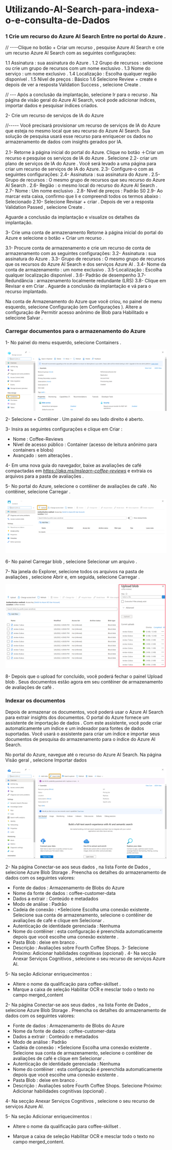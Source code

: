 # Utilizando-AI-Search-para-indexa-o-e-consulta-de-Dados

<h3> 1 Crie um recurso do Azure AI Search
Entre no portal do Azure .</h3>

// ----Clique no botão + Criar um recurso , pesquise Azure AI Search e crie um recurso Azure AI Search com as seguintes configurações:

1.1 Assinatura : sua assinatura do Azure .
1.2 Grupo de recursos : selecione ou crie um grupo de recursos com um nome exclusivo .
1.3 Nome do serviço : um nome exclusivo .
1.4 Localização : Escolha qualquer região disponível .
1.5 Nível de preços : Básico
1.6 Selecione Review + create e depois de ver a resposta Validation Success , selecione Create .

// --- Após a conclusão da implantação, selecione Ir para o recurso . Na página de visão geral do Azure AI Search, você pode adicionar índices, importar dados e pesquisar índices criados.

2- Crie um recurso de serviços de IA do Azure

//----- Você precisará provisionar um recurso de serviços de IA do Azure que esteja no mesmo local que seu recurso do Azure AI Search. Sua solução de pesquisa usará esse recurso para enriquecer os dados no armazenamento de dados com insights gerados por IA.

2.1- Retorne à página inicial do portal do Azure. Clique no botão ＋Criar um recurso e pesquise os serviços de IA do Azure . Selecione 2.2- criar um plano de serviços de IA do Azure . Você será levado a uma página para criar um recurso de serviços de IA do Azure. 
2.3- Configure-o com as seguintes configurações:
2.4- Assinatura : sua assinatura do Azure .
2.5- Grupo de recursos : O mesmo grupo de recursos que seu recurso do Azure AI Search .
2.6- Região : o mesmo local do recurso do Azure AI Search .
2.7- Nome : Um nome exclusivo .
2.8- Nível de preços : Padrão S0
2.9- Ao marcar esta caixa, confirmo que li e compreendi todos os termos abaixo : Selecionado
2.10- Selecione Revisar + criar . Depois de ver a resposta Validation Passed , selecione Create .

Aguarde a conclusão da implantação e visualize os detalhes da implantação.

3- Crie uma conta de armazenamento
Retorne à página inicial do portal do Azure e selecione o botão + Criar um recurso .

3.1- Procure conta de armazenamento e crie um recurso de conta de armazenamento com as seguintes configurações:
3.2- Assinatura : sua assinatura do Azure .
3.3- Grupo de recursos : O mesmo grupo de recursos que os recursos do Azure AI Search e dos serviços Azure AI .
3.4- Nome da conta de armazenamento : um nome exclusivo .
3.5-Localização : Escolha qualquer localização disponível .
3.6- Padrão de desempenho
3.7- Redundância : armazenamento localmente redundante (LRS)
3.8- Clique em Revisar e em Criar . Aguarde a conclusão da implantação e vá para o recurso implantado.

Na conta de Armazenamento do Azure que você criou, no painel de menu esquerdo, selecione Configuração (em Configurações ).
Altere a configuração de Permitir acesso anônimo de Blob para Habilitado e selecione Salvar .

<h3>Carregar documentos para o armazenamento do Azure</h3>

1- No painel do menu esquerdo, selecione Containers .

<img src="contents/image 1.png"><br>

2- Selecione + Contêiner . Um painel do seu lado direito é aberto.

3- Insira as seguintes configurações e clique em Criar :
* Nome : Coffee-Reviews
* Nível de acesso público : Container (acesso de leitura anônimo para containers e blobs)
* Avançado : sem alterações .

4- Em uma nova guia do navegador, baixe as avaliações de café compactadas em <em>https://aka.ms/mslearn-coffee-reviews</em> e extraia os arquivos para a pasta de avaliações .

5- No portal do Azure, selecione o contêiner de avaliações de café . No contêiner, selecione Carregar .

<img src="contents/image 2.png"><br>

6- No painel Carregar blob , selecione Selecionar um arquivo .

7- Na janela do Explorer, selecione todos os arquivos na pasta de avaliações , selecione Abrir e, em seguida, selecione Carregar .

<img src="contents/image 3.png"><br>

8- Depois que o upload for concluído, você poderá fechar o painel Upload blob . Seus documentos estão agora em seu contêiner de armazenamento de avaliações de café .

<h3>Indexar os documentos</h3>

Depois de armazenar os documentos, você poderá usar o Azure AI Search para extrair insights dos documentos. O portal do Azure fornece um assistente de importação de dados . Com este assistente, você pode criar automaticamente um índice e um indexador para fontes de dados suportadas. Você usará o assistente para criar um índice e importar seus documentos de pesquisa do armazenamento para o índice do Azure AI Search.

No portal do Azure, navegue até o recurso do Azure AI Search. Na página Visão geral , selecione Importar dados 

<img src="contents/image 4.png"><br>

2- Na página Conectar-se aos seus dados , na lista Fonte de Dados , selecione Azure Blob Storage . Preencha os detalhes do armazenamento de dados com os seguintes valores:

* Fonte de dados : Armazenamento de Blobs do Azure
* Nome da fonte de dados : coffee-customer-data
* Dados a extrair : Conteúdo e metadados
* Modo de análise : Padrão
* Cadeia de conexão : *Selecione Escolha uma conexão existente . Selecione sua conta de armazenamento, selecione o contêiner de  avaliações de café e clique em Selecionar .
* Autenticação de identidade gerenciada : Nenhuma
* Nome do contêiner : esta configuração é preenchida automaticamente depois que você escolhe uma conexão existente .
* Pasta Blob : deixe em branco .
* Descrição : Avaliações sobre Fourth Coffee Shops.
3- Selecione Próximo: Adicionar habilidades cognitivas (opcional) .
4- Na secção Anexar Serviços Cognitivos , selecione o seu recurso de serviços Azure AI.

5- Na seção Adicionar enriquecimentos :
* Altere o nome da qualificação para coffee-skillset .
* Marque a caixa de seleção Habilitar OCR e mesclar todo o texto no campo merged_content

2- Na página Conectar-se aos seus dados , na lista Fonte de Dados , selecione Azure Blob Storage . Preencha os detalhes do armazenamento de dados com os seguintes valores:

* Fonte de dados : Armazenamento de Blobs do Azure
* Nome da fonte de dados : coffee-customer-data
* Dados a extrair : Conteúdo e metadados
* Modo de análise : Padrão
* Cadeia de conexão : *Selecione Escolha uma conexão existente . Selecione sua conta de armazenamento, selecione o contêiner de avaliações de café e clique em Selecionar .
* Autenticação de identidade gerenciada : Nenhuma
* Nome do contêiner : esta configuração é preenchida automaticamente depois que você escolhe uma conexão existente .
* Pasta Blob : deixe em branco .
* Descrição : Avaliações sobre Fourth Coffee Shops.
Selecione Próximo: Adicionar habilidades cognitivas (opcional) .

4- Na secção Anexar Serviços Cognitivos , selecione o seu recurso de serviços Azure AI.

5- Na seção Adicionar enriquecimentos :
* Altere o nome da qualificação para coffee-skillset .
* Marque a caixa de seleção Habilitar OCR e mesclar todo  o texto no campo merged_content.

  <!-- Nota É importante selecionar Habilitar OCR para ver todas as opções de campo enriquecido.>

* Certifique-se de que o campo Dados de origem esteja configurado como merged_content .
* Altere o nível de granularidade de enriquecimento para Páginas (blocos de 5.000 caracteres) .
* Não selecione Habilitar enriquecimento incremental
* Selecione os seguintes campos enriquecidos:

Habilidade Cognitiva|   Parâmetro	 |Nome do campo
Extraia nomes de locais|	 	       |Localizações
Extraia frases-chave|	 	           |frases chave
Detectar sentimento|	 	           |sentimento
Gerar tags de imagens|	 	         |imagemTags
Gere legendas de imagens|	 	       |legenda da imagem

6- Em Salvar enriquecimentos em um armazenamento de conhecimento , selecione:

* Projeções de imagem
* Documentos
* Páginas
* Frases chave
* Entidades
* Detalhes da imagem
* Referências de imagem

7- Selecione projeções de blob do Azure: Documento . Uma configuração para o nome do contêiner com as exibições preenchidas automaticamente do contêiner de armazenamento de conhecimento . Não altere o nome do contêiner.

8- Selecione Próximo: Personalizar índice de destino . Altere o nome do índice para coffee-index .

9- Certifique-se de que a chave esteja configurada como metadata_storage_path . Deixe o nome do sugeridor em branco e o modo de pesquisa preenchido automaticamente.

10- Revise as configurações padrão dos campos de índice. Selecione <string>filtrável</string> para todos os campos que já estão selecionados por padrão.

<img src="contents/image 5.png"><br>



